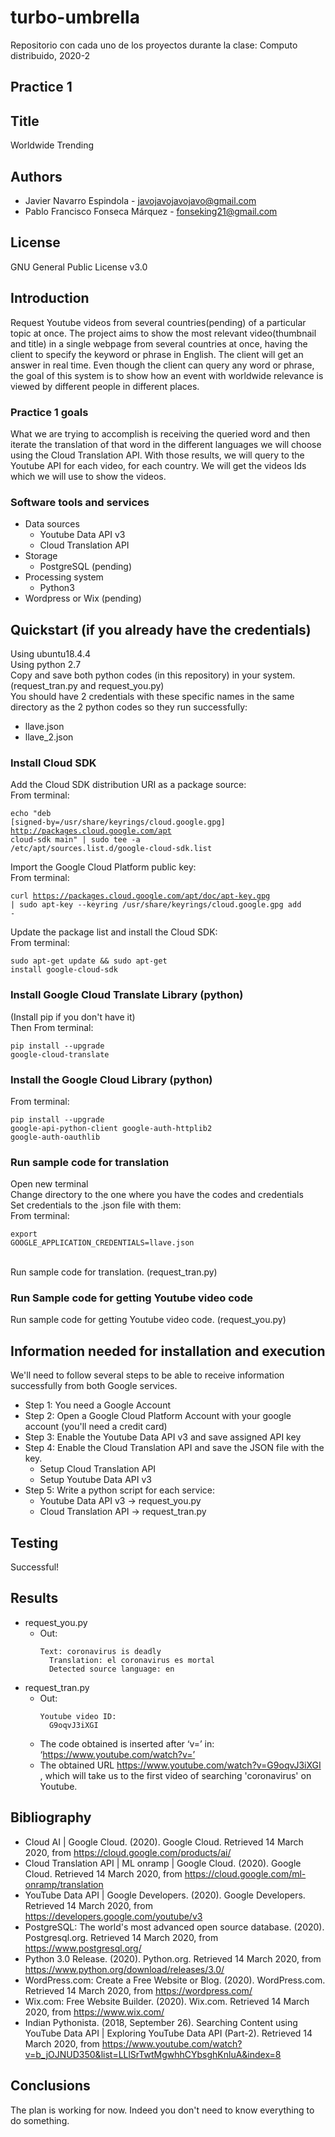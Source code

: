 # turbo-umbrella
Repositorio con cada uno de los proyectos durante la clase: Computo distribuido, 2020-2

## Practice 1
## Title
Worldwide Trending
## Authors
* Javier Navarro Espindola - javojavojavojavo@gmail.com
* Pablo Francisco Fonseca Márquez - fonseking21@gmail.com
	  
## License 
GNU General Public License v3.0

## Introduction
Request Youtube videos from several countries(pending) of a particular topic at once.
The project aims to show the most relevant video(thumbnail and title) in a single webpage from several countries at once, having the client to specify the keyword or phrase in English. The client will get an answer in real time. Even though the client can query any word or phrase, the goal of this system is to show how an event with worldwide relevance is viewed by different people in different places.

### Practice 1 goals
What we are trying to accomplish is receiving the queried word and then iterate the translation of that word in the different languages we will choose using the Cloud Translation API. With those results, we will query to the Youtube API for each video, for each country. We will get the videos Ids which we will use to show the videos.

### Software tools and services
* Data sources
	* Youtube Data API v3
	* Cloud Translation API
* Storage
	* PostgreSQL (pending)
* Processing system
	* Python3
* Wordpress or Wix (pending)

## Quickstart (if you already have the credentials)
Using ubuntu18.4.4  
Using python 2.7  
Copy and save both python codes (in this repository) in your system. (request_tran.py and request_you.py)   
You should have 2 credentials with these specific names in the same directory as the 2 python codes so they run successfully:
* llave.json
* llave_2.json
### Install Cloud SDK
Add the Cloud SDK distribution URI as a package source:  
From terminal: <pre><code>echo "deb [signed-by=/usr/share/keyrings/cloud.google.gpg] http://packages.cloud.google.com/apt cloud-sdk main" | sudo tee -a /etc/apt/sources.list.d/google-cloud-sdk.list</code></pre>  

Import the Google Cloud Platform public key:  
From terminal: <pre><code>curl https://packages.cloud.google.com/apt/doc/apt-key.gpg | sudo apt-key --keyring /usr/share/keyrings/cloud.google.gpg add -</code></pre>  

Update the package list and install the Cloud SDK:  
From terminal: <pre><code>sudo apt-get update && sudo apt-get install google-cloud-sdk</code></pre>  

### Install Google Cloud Translate Library (python)
(Install pip if you don't have it)          
Then
From terminal: <pre><code>pip install --upgrade google-cloud-translate</code></pre>

### Install the Google Cloud Library (python)
From terminal: <pre><code>pip install --upgrade google-api-python-client google-auth-httplib2 google-auth-oauthlib</code></pre>

### Run sample code for translation
Open new terminal  
Change directory to the one where you have the codes and credentials  
Set credentials to the .json file with them:  
From terminal: <pre><code>export GOOGLE_APPLICATION_CREDENTIALS=llave.json</code></pre>  
Run sample code for translation. (request_tran.py)  

### Run Sample code for getting Youtube video code
Run sample code for getting Youtube video code. (request_you.py)

## Information needed for installation and execution
We'll need to follow several steps to be able to receive information successfully from both Google services.
* Step 1: You need a Google Account 
* Step 2: Open a Google Cloud Platform Account with your google account (you'll need a credit card)
* Step 3: Enable the Youtube Data API v3 and save assigned API key
* Step 4: Enable the Cloud Translation API and save the JSON file with the key.
	* Setup Cloud Translation API
	* Setup Youtube Data API v3
* Step 5: Write a python script for each service:
	* Youtube Data API v3 -> request_you.py
	* Cloud Translation API -> request_tran.py

## Testing
Successful!

## Results
* request_you.py
	* Out:	     
		<pre><code>Text: coronavirus is deadly    
		Translation: el coronavirus es mortal   
		Detected source language: en</code></pre>   
* request_tran.py
	* Out:   
		<pre><code>Youtube video ID:    
		G9oqvJ3iXGI</code></pre>   
	* The code obtained is inserted after ‘v=’ in:  ‘https://www.youtube.com/watch?v=’
	* The obtained URL https://www.youtube.com/watch?v=G9oqvJ3iXGI , which will take us to the first video of searching 'coronavirus' on Youtube.
		
## Bibliography
* Cloud AI | Google Cloud. (2020). Google Cloud. Retrieved 14 March 2020, from https://cloud.google.com/products/ai/
* Cloud Translation API | ML onramp | Google Cloud. (2020). Google Cloud. Retrieved 14 March 2020, from https://cloud.google.com/ml-onramp/translation
* YouTube Data API | Google Developers. (2020). Google Developers. Retrieved 14 March 2020, from https://developers.google.com/youtube/v3
* PostgreSQL: The world's most advanced open source database. (2020). Postgresql.org. Retrieved 14 March 2020, from https://www.postgresql.org/
* Python 3.0 Release. (2020). Python.org. Retrieved 14 March 2020, from https://www.python.org/download/releases/3.0/
* WordPress.com: Create a Free Website or Blog. (2020). WordPress.com. Retrieved 14 March 2020, from https://wordpress.com/
* Wix.com: Free Website Builder. (2020). Wix.com. Retrieved 14 March 2020, from https://www.wix.com/
* Indian Pythonista. (2018, September 26). Searching Content using YouTube Data API | Exploring YouTube Data API (Part-2). Retrieved 14 March 2020, from https://www.youtube.com/watch?v=b_jOJNUD350&list=LLlSrTwtMgwhhCYbsghKnluA&index=8

## Conclusions
The plan is working for now. Indeed you don't need to know everything to do something.
